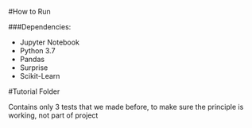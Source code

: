 #How to Run

###Dependencies: 
 - Jupyter Notebook
 - Python 3.7
 - Pandas
 - Surprise 
 - Scikit-Learn

#Tutorial Folder

Contains only 3 tests that we made before, 
to make sure the principle is working, not part of project




